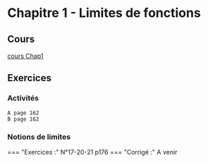 # Chapitre 1 - Limites de fonctions

## Cours 

[cours Chap1](./Cours-Chap1.pdf)

## Exercices 
### Activités 
    A page 162
    B page 162
### Notions de limites
===  "Exercices  :"
    N°17-20-21 p176
===  "Corrigé :"
    A venir


